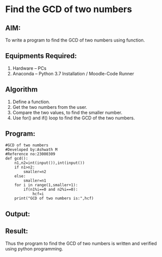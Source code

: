 # Find the GCD of two numbers

## AIM:
To write a program to find the GCD of two numbers using function.

## Equipments Required:
1. Hardware – PCs
2. Anaconda – Python 3.7 Installation / Moodle-Code Runner

## Algorithm
1. Define a function.
2. Get the two numbers from the user.
3. Compare the two values, to find the smaller number.
4. Use for() and if() loop to find the GCD of the two numbers.

## Program:
```
#GCD of two numbers
#Developed by:Ashwath M
#Reference no:23000309
def gcd():
    n1,n2=int(input()),int(input())
    if n1>n2:
        smaller=n2
    else:
        smaller=n1
    for i in range(1,smaller+1):
        if(n1%i==0 and n2%i==0):
            hcf=i
    print("GCD of two numbers is:",hcf)         
```

## Output:




## Result:
Thus the program to find the GCD of two numbers is written and verified using python programming.
